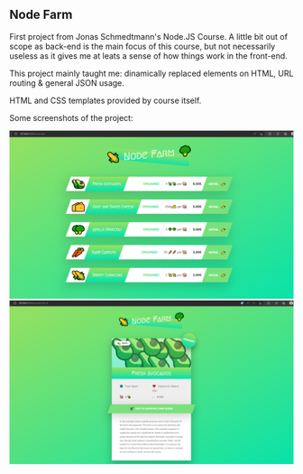 <h2>Node Farm</h2>

First project from Jonas Schmedtmann's Node.JS Course. A little bit out of scope as back-end is the main focus of this course, but not necessarily useless as it gives me at leats a sense of how things work in the front-end.

This project mainly taught me: dinamically replaced elements on HTML, URL routing & general JSON usage.

HTML and CSS templates provided by course itself.

Some screenshots of the project:

![Overview](/Screenshot_1.png?raw=true)
![Product-page](/Screenshot_2.png?raw=true)
